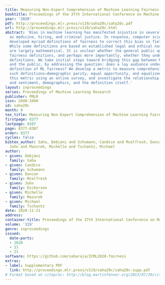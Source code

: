 ```yaml
---
title: Measuring Non-Expert Comprehension of Machine Learning Fairness Metrics
booktitle: Proceedings of the 37th International Conference on Machine Learning
year: '2020'
pdf: http://proceedings.mlr.press/v119/saha20c/saha20c.pdf
url: http://proceedings.mlr.press/v119/saha20c.html
abstract: 'Bias in machine learning has manifested injustice in several areas, such
  as medicine, hiring, and criminal justice. In response, computer scientists have
  developed myriad definitions of fairness to correct this bias in fielded algorithms.
  While some definitions are based on established legal and ethical norms, others
  are largely mathematical. It is unclear whether the general public agrees with these
  fairness definitions, and perhaps more importantly, whether they understand these
  definitions. We take initial steps toward bridging this gap between ML researchers
  and the public, by addressing the question: does a lay audience understand a basic
  definition of ML fairness? We develop a metric to measure comprehension of three
  such definitions–demographic parity, equal opportunity, and equalized odds. We evaluate
  this metric using an online survey, and investigate the relationship between comprehension
  and sentiment, demographics, and the definition itself.'
layout: inproceedings
series: Proceedings of Machine Learning Research
publisher: PMLR
issn: 2640-3498
id: saha20c
month: 0
tex_title: Measuring Non-Expert Comprehension of Machine Learning Fairness Metrics
firstpage: 8377
lastpage: 8387
page: 8377-8387
order: 8377
cycles: false
bibtex_author: Saha, Debjani and Schumann, Candice and Mcelfresh, Duncan and Dickerson,
  John and Mazurek, Michelle and Tschantz, Michael
author:
- given: Debjani
  family: Saha
- given: Candice
  family: Schumann
- given: Duncan
  family: Mcelfresh
- given: John
  family: Dickerson
- given: Michelle
  family: Mazurek
- given: Michael
  family: Tschantz
date: 2020-11-21
address: 
container-title: Proceedings of the 37th International Conference on Machine Learning
volume: '119'
genre: inproceedings
issued:
  date-parts:
  - 2020
  - 11
  - 21
software: https://github.com/saharaja/ICML2020-fairness
extras:
- label: Supplementary PDF
  link: http://proceedings.mlr.press/v119/saha20c/saha20c-supp.pdf
# Format based on citeproc: http://blog.martinfenner.org/2013/07/30/citeproc-yaml-for-bibliographies/
---
```


